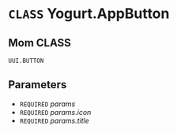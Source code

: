 # `CLASS` Yogurt.AppButton

## Mom CLASS
`UUI.BUTTON`

## Parameters
* `REQUIRED` *params*
* `REQUIRED` *params.icon*
* `REQUIRED` *params.title*
